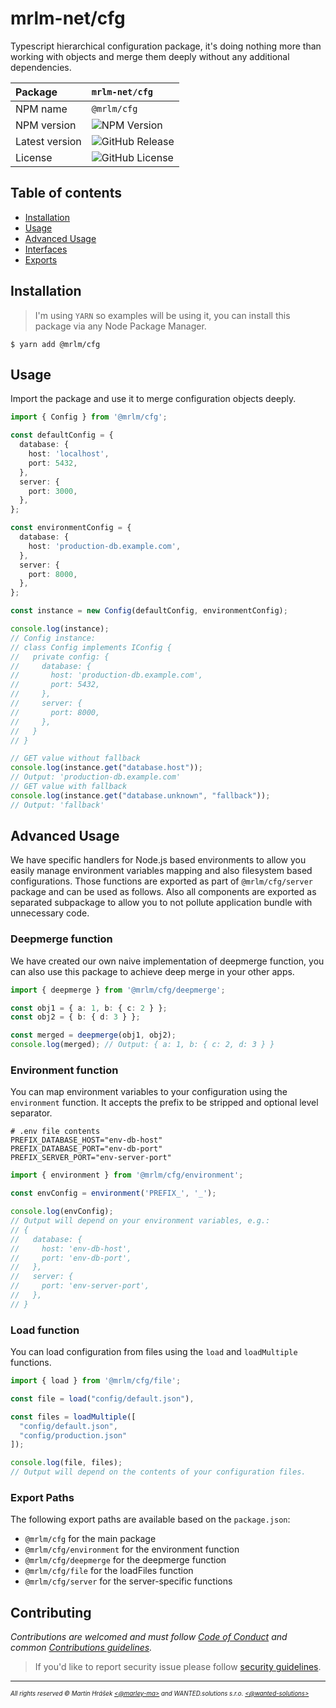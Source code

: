 # mrlm-net/cfg

Typescript hierarchical configuration package, it's doing nothing more than working with objects and merge them deeply without any additional dependencies.

| Package | `mrlm-net/cfg` |
| :-- | :-- |
| NPM name | `@mrlm/cfg` |
| NPM version | ![NPM Version](https://img.shields.io/npm/v/@mrlm/cfg) |
| Latest version | ![GitHub Release](https://img.shields.io/github/v/release/mrlm-net/cfg) |
| License | ![GitHub License](https://img.shields.io/github/license/mrlm-net/cfg) |

## Table of contents

- [Installation](#installation)
- [Usage](#usage)
- [Advanced Usage](#advanced-usage)
- [Interfaces](#interfaces)
- [Exports](#export-paths)

## Installation

> I'm using `YARN` so examples will be using it, you can install this package via any Node Package Manager.

```shell
$ yarn add @mrlm/cfg
```

## Usage

Import the package and use it to merge configuration objects deeply.

```typescript
import { Config } from '@mrlm/cfg';

const defaultConfig = {
  database: {
    host: 'localhost',
    port: 5432,
  },
  server: {
    port: 3000,
  },
};

const environmentConfig = {
  database: {
    host: 'production-db.example.com',
  },
  server: {
    port: 8000,
  },
};

const instance = new Config(defaultConfig, environmentConfig);

console.log(instance);
// Config instance:
// class Config implements IConfig {
//   private config: {    
//     database: {
//       host: 'production-db.example.com',
//       port: 5432,
//     },
//     server: {
//       port: 8000,
//     },
//   }
// }

// GET value without fallback
console.log(instance.get("database.host")); 
// Output: 'production-db.example.com'
// GET value with fallback
console.log(instance.get("database.unknown", "fallback")); 
// Output: 'fallback'
```

## Advanced Usage

We have specific handlers for Node.js based environments to allow you easily manage environment variables mapping and also filesystem based configurations. Those functions are exported as part of `@mrlm/cfg/server` package and can be used as follows. Also all components are exported as separated subpackage to allow you to not pollute application bundle with unnecessary code.

### Deepmerge function

We have created our own naive implementation of deepmerge function, you can also use this package to achieve deep merge in your other apps.

```typescript
import { deepmerge } from '@mrlm/cfg/deepmerge';

const obj1 = { a: 1, b: { c: 2 } };
const obj2 = { b: { d: 3 } };

const merged = deepmerge(obj1, obj2);
console.log(merged); // Output: { a: 1, b: { c: 2, d: 3 } }
```

### Environment function

You can map environment variables to your configuration using the `environment` function. It accepts the prefix to be stripped and optional level separator.

```shell
# .env file contents
PREFIX_DATABASE_HOST="env-db-host"
PREFIX_DATABASE_PORT="env-db-port"
PREFIX_SERVER_PORT="env-server-port"
```

```typescript
import { environment } from '@mrlm/cfg/environment';

const envConfig = environment('PREFIX_', '_');

console.log(envConfig);
// Output will depend on your environment variables, e.g.:
// {
//   database: {
//     host: 'env-db-host',
//     port: 'env-db-port',
//   },
//   server: {
//     port: 'env-server-port',
//   },
// }
```

### Load function

You can load configuration from files using the `load` and `loadMultiple` functions.

```typescript
import { load } from '@mrlm/cfg/file';

const file = load("config/default.json"), 

const files = loadMultiple([
  "config/default.json", 
  "config/production.json"
]);

console.log(file, files);
// Output will depend on the contents of your configuration files.
```

### Export Paths

The following export paths are available based on the `package.json`:

- `@mrlm/cfg` for the main package
- `@mrlm/cfg/environment` for the environment function
- `@mrlm/cfg/deepmerge` for the deepmerge function
- `@mrlm/cfg/file` for the loadFiles function
- `@mrlm/cfg/server` for the server-specific functions

## Contributing

_Contributions are welcomed and must follow [Code of Conduct](https://github.com/mrlm-net/logz?tab=coc-ov-file) and common [Contributions guidelines](https://github.com/mrlm-net/.github/blob/main/docs/CONTRIBUTING.md)._

> If you'd like to report security issue please follow [security guidelines](https://github.com/mrlm-net/logz?tab=security-ov-file).

---
<sup><sub>_All rights reserved &copy; Martin Hrášek [<@marley-ma>](https://github.com/marley-ma) and WANTED.solutions s.r.o. [<@wanted-solutions>](https://github.com/wanted-solutions)_</sub></sup>